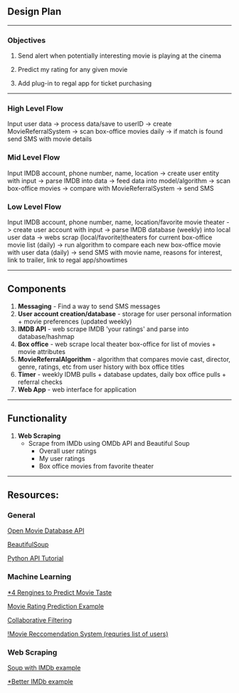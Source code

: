 ## Design Plan

****

### Objectives
1. Send alert when potentially interesting movie is playing at the cinema

2. Predict my rating for any given movie

3. Add plug-in to regal app for ticket purchasing

****

### High Level Flow
Input user data -> process data/save to userID -> create MovieReferralSystem -> scan box-office movies daily -> if match is found send SMS with movie details

### Mid Level Flow
Input IMDB account, phone number, name, location -> create user entity with input -> parse IMDB into data -> feed data into model/algorithm -> scan box-office movies -> compare with MovieReferralSystem -> send SMS

### Low Level Flow
Input IMDB account, phone number, name, location/favorite movie theater -> create user account with input -> parse IMDB database (weekly) into local user data -> webs scrap (local/favorite)theaters for current box-office movie list (daily) -> run algorithm to compare each new box-office movie with user data (daily) -> send SMS with movie name, reasons for interest, link to trailer, link to regal app/showtimes

****

## Components
1. **Messaging** - Find a way to send SMS messages 
2. **User account creation/database** - storage for user personal information + movie preferences (updated weekly)
3. **IMDB API** - web scrape IMDB 'your ratings' and parse into database/hashmap
4. **Box office** - web scrape local theater box-office for list of movies + movie attributes
5. **MovieReferralAlgorithm** - algorithm that compares movie cast, director, genre, ratings, etc from user history with box office titles
6. **Timer** - weekly IDMB pulls + database updates, daily box office pulls + referral checks
7. **Web App** - web interface for application

****

## Functionality
1. **Web Scraping**
   * Scrape from IMDb using OMDb API and Beautiful Soup
     - Overall user ratings
     - My user ratings
     - Box office movies from favorite theater

****

## Resources:
### General
[Open Movie Database API](http://www.omdbapi.com/)

[BeautifulSoup](https://www.crummy.com/software/BeautifulSoup/bs4/doc/)

[Python API Tutorial](https://www.dataquest.io/blog/python-api-tutorial/)

### Machine Learning
[*4 Rengines to Predict Movie Taste](https://towardsdatascience.com/the-4-recommendation-engines-that-can-predict-your-movie-tastes-109dc4e10c52)

[Movie Rating Prediction Example](https://www.kaggle.com/sherinclaudia/movie-rating-prediction/notebook/)

[Collaborative Filtering](https://codeburst.io/explanation-of-recommender-systems-in-information-retrieval-13077e1d916c)

[!Movie Reccomendation System (requries list of users)](https://towardsdatascience.com/fast-ai-season-1-episode-5-1-movie-recommendation-using-fastai-a53ed8e41269)


### Web Scraping
[Soup with IMDb example](https://www.dataquest.io/blog/web-scraping-beautifulsoup/)

[*Better IMDb example](https://medium.com/@kimdang229/python-and-beautifulsoup-web-scraping-tutorial-1d47e7a38fab)